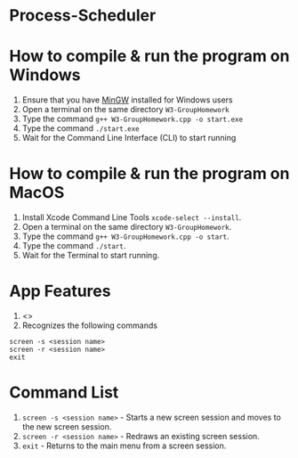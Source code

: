 # Process-Scheduler


# How to compile & run the program on Windows
1. Ensure that you have [MinGW](https://sourceforge.net/projects/mingw/) installed for Windows users
1. Open a terminal on the same directory `W3-GroupHomework`
1. Type the command `g++ W3-GroupHomework.cpp -o start.exe`
1. Type the command `./start.exe`
1. Wait for the Command Line Interface (CLI) to start running

# How to compile & run the program on MacOS
1. Install Xcode Command Line Tools `xcode-select --install`.
1. Open a terminal on the same directory `W3-GroupHomework`.
1. Type the command `g++ W3-GroupHomework.cpp -o start`.
1. Type the command `./start`.
1. Wait for the Terminal to start running. 

# App Features
1. <>
1. Recognizes the following commands
```
screen -s <session name>
screen -r <session name>
exit
```

# Command List
1. `screen -s <session name>` - Starts a new screen session and moves to the new screen session.
1. `screen -r <session name>` - Redraws an existing screen session.
1. `exit` - Returns to the main menu from a screen session.
